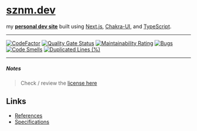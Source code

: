 # [sznm.dev](https://sznm.dev)

my **[personal dev site](https://sznm.dev)** built using [Next.js](https://nextjs.org), [Chakra-UI](https://chakra-ui.com), and [TypeScript](https://www.typescriptlang.org/).

---

[![CodeFactor](https://www.codefactor.io/repository/github/sozonome/sznm.dev/badge?s=1a963105690338a52f13747c957ea3b719a50f6b)](https://www.codefactor.io/repository/github/sozonome/sznm.dev)
[![Quality Gate Status](https://sonarcloud.io/api/project_badges/measure?project=sozonome_sznm.dev&metric=alert_status)](https://sonarcloud.io/dashboard?id=sozonome_sznm.dev) [![Maintainability Rating](https://sonarcloud.io/api/project_badges/measure?project=sozonome_sznm.dev&metric=sqale_rating)](https://sonarcloud.io/dashboard?id=sozonome_sznm.dev) [![Bugs](https://sonarcloud.io/api/project_badges/measure?project=sozonome_sznm.dev&metric=bugs)](https://sonarcloud.io/dashboard?id=sozonome_sznm.dev) [![Code Smells](https://sonarcloud.io/api/project_badges/measure?project=sozonome_sznm.dev&metric=code_smells)](https://sonarcloud.io/dashboard?id=sozonome_sznm.dev) [![Duplicated Lines (%)](https://sonarcloud.io/api/project_badges/measure?project=sozonome_sznm.dev&metric=duplicated_lines_density)](https://sonarcloud.io/dashboard?id=sozonome_sznm.dev)

---

##### Notes

> Check / review the [license here](https://github.com/sozonome/sznm.dev/blob/main/LICENSE)

## Links

- [References](./references.md)
- [Specifications](./specifications.md)
